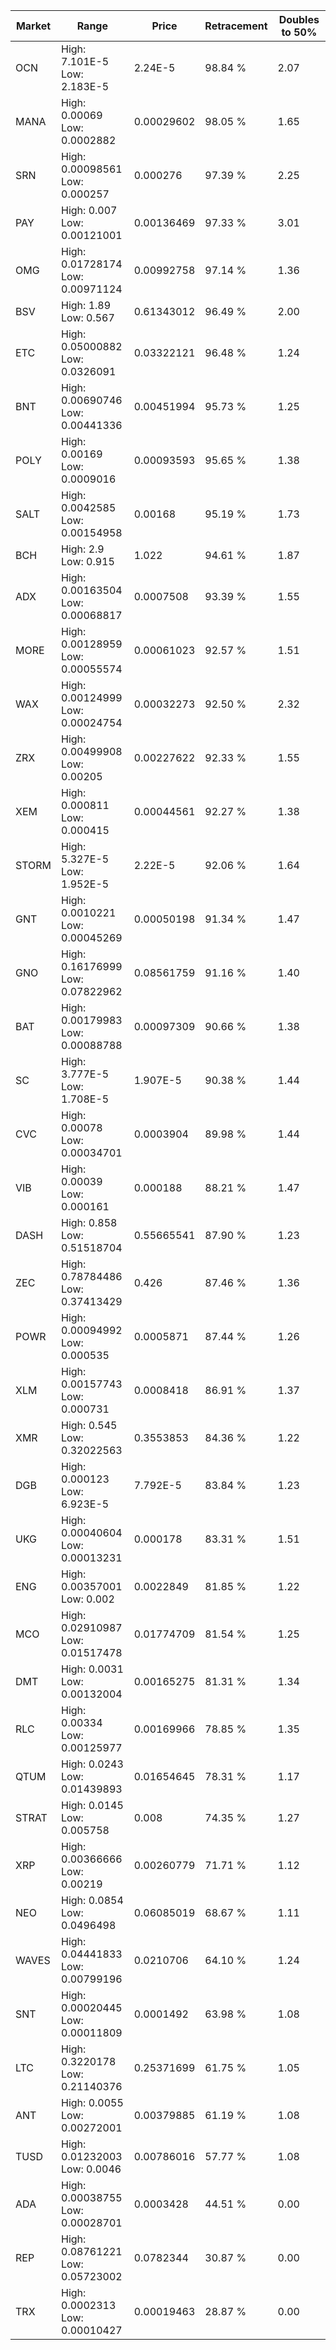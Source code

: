 | Market | Range | Price| Retracement | Doubles to 50% |
| --- | --- | --- | --- | --- |
| OCN | High: 7.101E-5<br />Low: 2.183E-5 | 2.24E-5 | 98.84 % | 2.07 |
| MANA | High: 0.00069<br />Low: 0.0002882 | 0.00029602 | 98.05 % | 1.65 |
| SRN | High: 0.00098561<br />Low: 0.000257 | 0.000276 | 97.39 % | 2.25 |
| PAY | High: 0.007<br />Low: 0.00121001 | 0.00136469 | 97.33 % | 3.01 |
| OMG | High: 0.01728174<br />Low: 0.00971124 | 0.00992758 | 97.14 % | 1.36 |
| BSV | High: 1.89<br />Low: 0.567 | 0.61343012 | 96.49 % | 2.00 |
| ETC | High: 0.05000882<br />Low: 0.0326091 | 0.03322121 | 96.48 % | 1.24 |
| BNT | High: 0.00690746<br />Low: 0.00441336 | 0.00451994 | 95.73 % | 1.25 |
| POLY | High: 0.00169<br />Low: 0.0009016 | 0.00093593 | 95.65 % | 1.38 |
| SALT | High: 0.0042585<br />Low: 0.00154958 | 0.00168 | 95.19 % | 1.73 |
| BCH | High: 2.9<br />Low: 0.915 | 1.022 | 94.61 % | 1.87 |
| ADX | High: 0.00163504<br />Low: 0.00068817 | 0.0007508 | 93.39 % | 1.55 |
| MORE | High: 0.00128959<br />Low: 0.00055574 | 0.00061023 | 92.57 % | 1.51 |
| WAX | High: 0.00124999<br />Low: 0.00024754 | 0.00032273 | 92.50 % | 2.32 |
| ZRX | High: 0.00499908<br />Low: 0.00205 | 0.00227622 | 92.33 % | 1.55 |
| XEM | High: 0.000811<br />Low: 0.000415 | 0.00044561 | 92.27 % | 1.38 |
| STORM | High: 5.327E-5<br />Low: 1.952E-5 | 2.22E-5 | 92.06 % | 1.64 |
| GNT | High: 0.0010221<br />Low: 0.00045269 | 0.00050198 | 91.34 % | 1.47 |
| GNO | High: 0.16176999<br />Low: 0.07822962 | 0.08561759 | 91.16 % | 1.40 |
| BAT | High: 0.00179983<br />Low: 0.00088788 | 0.00097309 | 90.66 % | 1.38 |
| SC | High: 3.777E-5<br />Low: 1.708E-5 | 1.907E-5 | 90.38 % | 1.44 |
| CVC | High: 0.00078<br />Low: 0.00034701 | 0.0003904 | 89.98 % | 1.44 |
| VIB | High: 0.00039<br />Low: 0.000161 | 0.000188 | 88.21 % | 1.47 |
| DASH | High: 0.858<br />Low: 0.51518704 | 0.55665541 | 87.90 % | 1.23 |
| ZEC | High: 0.78784486<br />Low: 0.37413429 | 0.426 | 87.46 % | 1.36 |
| POWR | High: 0.00094992<br />Low: 0.000535 | 0.0005871 | 87.44 % | 1.26 |
| XLM | High: 0.00157743<br />Low: 0.000731 | 0.0008418 | 86.91 % | 1.37 |
| XMR | High: 0.545<br />Low: 0.32022563 | 0.3553853 | 84.36 % | 1.22 |
| DGB | High: 0.000123<br />Low: 6.923E-5 | 7.792E-5 | 83.84 % | 1.23 |
| UKG | High: 0.00040604<br />Low: 0.00013231 | 0.000178 | 83.31 % | 1.51 |
| ENG | High: 0.00357001<br />Low: 0.002 | 0.0022849 | 81.85 % | 1.22 |
| MCO | High: 0.02910987<br />Low: 0.01517478 | 0.01774709 | 81.54 % | 1.25 |
| DMT | High: 0.0031<br />Low: 0.00132004 | 0.00165275 | 81.31 % | 1.34 |
| RLC | High: 0.00334<br />Low: 0.00125977 | 0.00169966 | 78.85 % | 1.35 |
| QTUM | High: 0.0243<br />Low: 0.01439893 | 0.01654645 | 78.31 % | 1.17 |
| STRAT | High: 0.0145<br />Low: 0.005758 | 0.008 | 74.35 % | 1.27 |
| XRP | High: 0.00366666<br />Low: 0.00219 | 0.00260779 | 71.71 % | 1.12 |
| NEO | High: 0.0854<br />Low: 0.0496498 | 0.06085019 | 68.67 % | 1.11 |
| WAVES | High: 0.04441833<br />Low: 0.00799196 | 0.0210706 | 64.10 % | 1.24 |
| SNT | High: 0.00020445<br />Low: 0.00011809 | 0.0001492 | 63.98 % | 1.08 |
| LTC | High: 0.3220178<br />Low: 0.21140376 | 0.25371699 | 61.75 % | 1.05 |
| ANT | High: 0.0055<br />Low: 0.00272001 | 0.00379885 | 61.19 % | 1.08 |
| TUSD | High: 0.01232003<br />Low: 0.0046 | 0.00786016 | 57.77 % | 1.08 |
| ADA | High: 0.00038755<br />Low: 0.00028701 | 0.0003428 | 44.51 % | 0.00 |
| REP | High: 0.08761221<br />Low: 0.05723002 | 0.0782344 | 30.87 % | 0.00 |
| TRX | High: 0.0002313<br />Low: 0.00010427 | 0.00019463 | 28.87 % | 0.00 |
